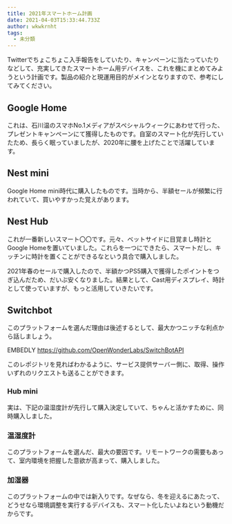 ```yaml
---
title: 2021年スマートホーム計画
date: 2021-04-03T15:33:44.733Z
author: wkwkrnht
tags:
  - 未分類
---
```

Twitterでちょこちょこ入手報告をしていたり、キャンペーンに当たっていたりなどして、充実してきたスマートホーム用デバイスを、これを機にまとめてみようという計画です。製品の紹介と現運用目的がメインとなりますので、参考にしてみてください。

## Google Home

これは、石川温のスマホNo.1メディアがスペシャルウィークにあわせて行った、プレゼントキャンペーンにて獲得したものです。自室のスマート化が先行していたため、長らく眠っていましたが、2020年に腰を上げたことで活躍しています。

## Nest mini

<div data-vc_mylinkbox_id="887050733"></div>

Google Home mini時代に購入したものです。当時から、半額セールが頻繁に行われていて、買いやすかった覚えがあります。

## Nest Hub

<div data-vc_mylinkbox_id="887050670"></div>

これが一番新しいスマート〇〇です。元々、ベットサイドに目覚まし時計とGoogle Homeを置いていました。これらを一つにできたら、スマートだし、キッチンに時計を置くことができるなという具合で購入しました。

2021年春のセールで購入したので、半額かつPS5購入で獲得したポイントをつぎ込んだため、だいぶ安くなりました。結果として、Cast用ディスプレイ、時計として使っていますが、もっと活用していきたいです。

## Switchbot

このプラットフォームを選んだ理由は後述するとして、最大かつニッチな利点から話しましょう。

EMBEDLY https://github.com/OpenWonderLabs/SwitchBotAPI

このレポジトリを見ればわかるように、サービス提供サーバー側に、取得、操作いずれのリクエストも送ることができます。

### Hub mini

実は、下記の温湿度計が先行して購入決定していて、ちゃんと活かすために、同時購入しました。

### 温湿度計

このプラットフォームを選んだ、最大の要因です。リモートワークの需要もあって、室内環境を把握した意欲が高まって、購入しました。

### 加湿器

このプラットフォームの中では新入りです。なぜなら、冬を迎えるにあたって、どうせなら環境調整を実行するデバイスも、スマート化したいよねという動機だからです。